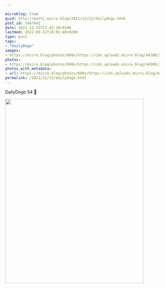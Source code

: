 ```yaml
---

microblog: true
guid: http://matti.micro.blog/2021/12/22/dailydogo.html
post_id: 1467442
date: 2021-12-22T23:42:39+0200
lastmod: 2022-09-12T10:01:40+0200
type: post
tags:
- "DailyDogo"
images:
- https://micro.blog/photos/600x/https://cdn.uploads.micro.blog/44388/2021/1ae27d774a.jpg
photos:
- https://micro.blog/photos/600x/https://cdn.uploads.micro.blog/44388/2021/1ae27d774a.jpg
photos_with_metadata:
- url: https://micro.blog/photos/600x/https://cdn.uploads.micro.blog/44388/2021/1ae27d774a.jpg
permalink: /2021/12/22/dailydogo.html
---
```

DailyDogo 54 🐶

<img src="/media/uploads/2021/1ae27d774a.jpg" width="450" height="600" alt="" />
